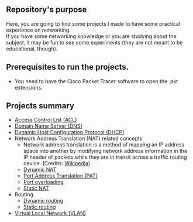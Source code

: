 ## Repository's purpose
Here, you are going to find some projects I made to have some practical experience on networking.<br>
If you have some networking knowledge or you are studying about the subject, it may be fun to see some experiments (they are not meant to be educational, though).

## Prerequisites to run the projects.
- You need to have the Cisco Packet Tracer software to open the .pkt extensions.

## Projects summary
- [Access Control List (ACL)](./acls)
- [Domain Name Server (DNS)](./dns)
- [Dynamic Host Configuration Protocol (DHCP)](./dhcp)
- Network Address Translation (NAT) related concepts
  - Network address translation is a method of mapping an IP address space into another by modifying network address information in the IP header of packets while they are in transit across a traffic routing device. (Credits: [Wikipedia](https://en.wikipedia.org/wiki/Network_address_translation))
  - [Dynamic NAT](./dynamic-nat)
  - [Port Address Translation (PAT)](./pat)
  - [Port overloading](./port-overloading)
  - [Static NAT](./static-nat)
- Routing
  - [Dynamic routing](./dynamic-routing)
  - [Static routing](./static-routing)
- [Virtual Local Network (VLAN)](./vlans)
